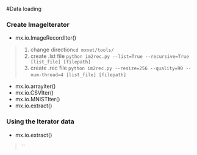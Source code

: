 #Data loading

### Create ImageIterator

* mx.io.ImageRecordIter()

> 1. change direction`cd mxnet/tools/`
> 2. create .lst file `python im2rec.py --list=True --recursive=True [list_file] [filepath] ` 
> 3. create .rec file `python im2rec.py --resize=256 --quality=90 --num-thread=4 [list_file] [filepath]`    

* mx.io.arrayiter()
* mx.io.CSVIter()
* mx.io.MNISTIter()
* mx.io.extract()

### Using the Iterator data 

* mx.io.extract()
>``


